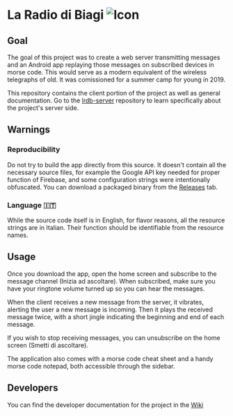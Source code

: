 # La Radio di Biagi ![](https://lunakv.cz/icons/radio/favicon-32x32.png "Icon")

## Goal
The goal of this project was to create a web server transmitting messages and an Android app replaying those messages on subscribed devices in morse code. This would serve as a modern equivalent of the wireless telegraphs of old. It was comissioned for a summer camp for young in 2019.

This repository contains the client portion of the project as well as general documentation. Go to the [lrdb-server](https://github.com/lunakv/lrdb-server) repository to learn specifically about the project's server side.

## Warnings
### Reproducibility
Do not try to build the app directly from this source. It doesn't contain all the necessary source files, for example the Google API key needed for proper function of Firebase, and some configuration strings were intentionally obfuscated. You can download a packaged binary from the [Releases](https://github.com/lunakv/lrdb-client/releases) tab.

### Language 🇮🇹
While the source code itself is in English, for flavor reasons, all the resource strings are in Italian. Their function should be identifiable from the resource names.

## Usage
Once you download the app, open the home screen and subscribe to the message channel (Inizia ad ascoltare). When subscribed, make sure you have your ringtone volume turned up so you can hear the messages.

When the client receives a new message from the server, it vibrates, alerting the user a new message is incoming. Then it plays the received message twice, with a short jingle indicating the beginning and end of each message.

If you wish to stop receiving messages, you can unsubscribe on the home screen (Smetti di ascoltare).

The application also comes with a morse code cheat sheet and a handy morse code notepad, both accessible through the sidebar.

## Developers
You can find the developer documentation for the project in the [Wiki](https://github.com/lunakv/lrdb-client/wiki)
